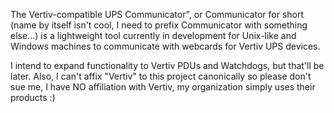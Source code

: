 The Vertiv-compatible UPS Communicator", or Communicator for short (name by itself isn't cool, I need to prefix Communicator with something else...) is a lightweight tool currently in development for Unix-like and Windows machines to communicate with webcards for Vertiv UPS devices.

I intend to expand functionality to Vertiv PDUs and Watchdogs, but that'll be later. Also, I can't affix "Vertiv" to this project canonically so please don't sue me, I have NO affiliation with Vertiv, my organization simply uses their products :)
